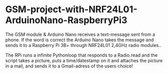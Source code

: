 # GSM-project-with-NRF24L01-ArduinoNano-RaspberryPi3

The GSM module & Arduino Nano receives a text-message sent from a phone. If the word is correct the Arduino Nano takes the message and sends it to a Raspberry Pi 3B+ through NRF24L01 2,4GHz radio modules.. 

The RPi runs a infinite Pythonloop that responds to a Radio.read and the script takes a picture, puts a time/datestamp on it and attaches the picture in a mail, and sends it to a Gmail-adress of the users choice!

